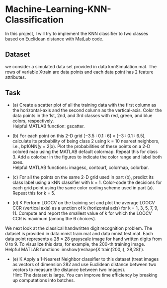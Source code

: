 # Machine-Learning-KNN-Classification
In this project, I will try to implement the KNN classifier to two classes based on Euclidean distance with MatLab code.

## Dataset
we consider a simulated data set provided in data knnSimulation.mat. The rows of variable Xtrain are data points and each data point has 2 feature attributes.

## Task
- (a) Create a scatter plot of all the training data with the first column as the horizontal-axis and the second column as the vertical-axis. Color the data points in the 1st, 2nd, and 3rd classes with red, green, and blue colors, respectively.</br> 
Helpful MATLAB function: gscatter.</br>

- (b) For each point on this 2-D grid [−3.5 : 0.1 : 6] × [−3 : 0.1 : 6.5], calculate its probability of being class 2 using k = 10 nearest neighbors, i.e., bp10NN(y = 2|x). Plot the probabilities of these points on a 2-D colored map using the MATLAB default colormap. Repeat this for class 3. Add a colorbar in the figures to indicate the color range and label both axes.</br>
Helpful MATLAB functions: imagesc, contourf, colormap, colorbar.

- (c) For all the points on the same 2-D grid used in part (b), predict its class label using a kNN classifier with k = 1. Color-code the decisions for each grid point using the same color coding scheme used in part (a). Repeat this for k = 5.

- (d) K Perform LOOCV on the training set and plot the average LOOCV CCR (vertical axis) as a unction of k (horizontal axis) for k = 1, 3, 5, 7, 9, 11. Compute and report the smallest value of k for which the LOOCV CCR is maximum (among the 6 choices).</br>

We next look at the classical handwritten digit recognition problem. The dataset is provided in data mnist train.mat and data mnist test.mat. Each data point represents a 28 × 28 grayscale image for hand written digits from 0 to 9. To visualize this data, for example, the 200-th training image.</br> 
Helpful MATLAB functions: imshow(reshape(X train(200,:), 28,28)’).</br>

- (e) K Apply a 1-Nearest Neighbor classifier to this dataset (treat images as vectors of dimension 282 and use Euclidean distance between two vectors to measure the distance between two images).</br>
Hint: The dataset is large. You can improve time efficiency by breaking up computations into batches.
